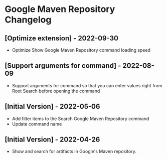# Google Maven Repository Changelog

## [Optimize extension] - 2022-09-30

- Optimize Show Google Maven Repository command loading speed

## [Support arguments for command] - 2022-08-09

- Support arguments for command so that you can enter values right from Root Search before opening the command

## [Initial Version] - 2022-05-06

- Add filter items to the Search Google Maven Repository command
- Update command name

## [Initial Version] - 2022-04-26

- Show and search for artifacts in Google's Maven repository.
